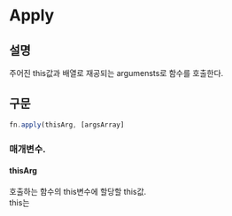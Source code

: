 # Apply

## 설명
주어진 this값과 배열로 재공되는  argumensts로 함수를 호출한다.


## 구문
```js
fn.apply(thisArg, [argsArray]
```

### 매개변수.


#### thisArg
호출하는 함수의 this변수에 할당할 this값. <br>
this는 
